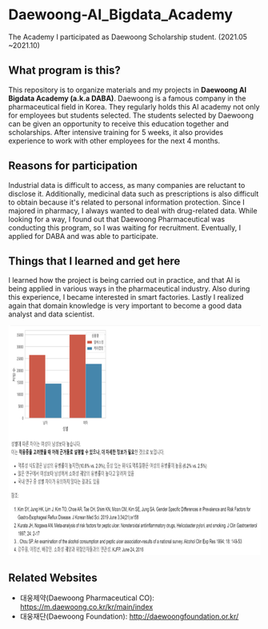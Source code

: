 # Daewoong-AI_Bigdata_Academy
The Academy I participated as Daewoong Scholarship student. (2021.05 ~2021.10)  

## What program is this?
  This repository is to organize materials and my projects in **Daewoong AI Bigdata Academy (a.k.a DABA)**. Daewoong is a famous company in the pharmaceutical field in Korea. They regularly holds this AI academy not only for employees but students selected. The students selected by Daewoong can be given an opportunity to receive this education together and scholarships. After intensive training for 5 weeks, it also provides experience to work with other employees for the next 4 months.
 
## Reasons for participation
 Industrial data is difficult to access, as many companies are reluctant to disclose it. Additionally, medicinal data such as prescriptions is also difficult to obtain because it's related to personal information protection. Since I majored in pharmacy, I always wanted to deal with drug-related data. While looking for a way, I found out that Daewoong Pharmaceutical was conducting this program, so I was waiting for recruitment. Eventually, I applied for DABA and was able to participate.

## Things that I learned and get here
I learned how the project is being carried out in practice, and that AI is being applied in various ways in the pharmaceutical industry. Also during this experience, I became interested in smart factories. Lastly I realized again that domain knowledge is very important to become a good data analyst and data scientist.

<img src="/My_projects/케이캡정_알비스정_성별차이.png" width="760" height="460"/>

## Related Websites
- 대웅제약(Daewoong Pharmaceutical CO): https://m.daewoong.co.kr/kr/main/index
- 대웅재단(Daewoong Foundation): http://daewoongfoundation.or.kr/
 
 
